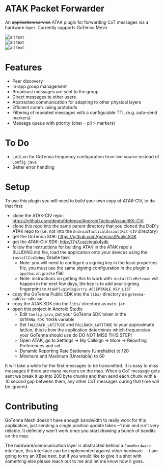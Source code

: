 # ATAK Packet Forwarder 

An ~~application/service~~ ATAK plugin for forwarding CoT messages via a hardware layer. Currently supports GoTenna Mesh.

![alt text](https://github.com/paulmandal/atak-forwarder/raw/master/screenshots/plugin-integration.png "Plugin Integration")
<br>
![alt text](https://github.com/paulmandal/atak-forwarder/raw/master/screenshots/group-management.png "Group Management")
<br>
![alt text](https://github.com/paulmandal/atak-forwarder/raw/master/screenshots/direct-messaging.png "Direct Messaging")

# Features

* Peer discovery
* In-app group management
* Broadcast messages are sent to the group
* Direct messages to other users
* Abstracted communication for adapting to other physical layers
* Efficient comm. using protobufs
* Filtering of repeated messages with a configurable TTL (e.g. auto-send markers)
* Message queue with priority (chat = pli > markers)

# To Do

* Lat/Lon for GoTenna frequency configuration from live source instead of `Config.java`
* Better error handling

# Setup

To use this plugin you will need to build your own copy of ATAK-CIV, to do that first:

* clone the ATAK-CIV repo: https://github.com/deptofdefense/AndroidTacticalAssaultKit-CIV
* clone this repo into the same parent directory that you cloned the DoD's ATAK repo to (i.e. not into the `AndroidTacticalAssaultKit-CIV` directory)
* get the GoTenna SDK: https://github.com/gotenna/PublicSDK
* get the ATAK-CIV SDK: http://7n7.us/civtak4sdk
* follow the instructions for building ATAK in the ATAK repo's BULIDING.md file, load the application onto your devices using the `installCivDebug` Gradle task
    * Note: you will need to configure a signing key in the local.properties file, you must use the same signing configuration in the plugin's `app/build.gradle` file!
    * Note: instructions on getting this to work with `installCivRelease` will happen in the next few days, the key is to add your signing fingerprint to `AtakPluginRegistry.ACCEPTABLE_KEY_LIST`
* copy the GoTenna Public SDK into the `libs/` directory as `gotenna-public-sdk.aar`
* copy the ATAK SDK into the `libs/` directory as `main.jar`
* open this project in Android Studio
    * Edit `Config.java`, put your GoTenna SDK token in the `GOTENNA_SDK_TOKEN` variable
    * Set `FALLBACK_LATITUDE` and `FALLBACK_LATITUDE` to your approximate lat/lon, this is how the application determines which frequencies your GoTenna should use do DO NOT MISS THIS STEP!
    * Open ATAK, go to Settings -> My Callsign -> More -> Reporting Preferences and set:
    * Dynamic Reporting Rate Stationary (Unreliable) to 120
    * Minimum and Maximum (Unreliable) to 60

It will take a while for the first messages to be transmitted. It is easy to miss messages if there are many markers on the map. When a CoT message gets sent we break it up into 200 byte chunks and then send each chunk with a 10 second gap between them, any other CoT messages during that time will be ignored.

# Contributing

GoTenna Mesh doesn't have enough bandwidth to really work for this application, just sending a single position update takes ~1 min and isn't very reliable. It definitely won't work once you start drawing a bunch of bandits on the map.

The hardware/communication layer is abstracted behind a `CommHardware` interface, this interface can be implemented against other hardware -- I am going to try an XBee next, but if you would like to give it a shot with something else please reach out to me and let me know how it goes.

